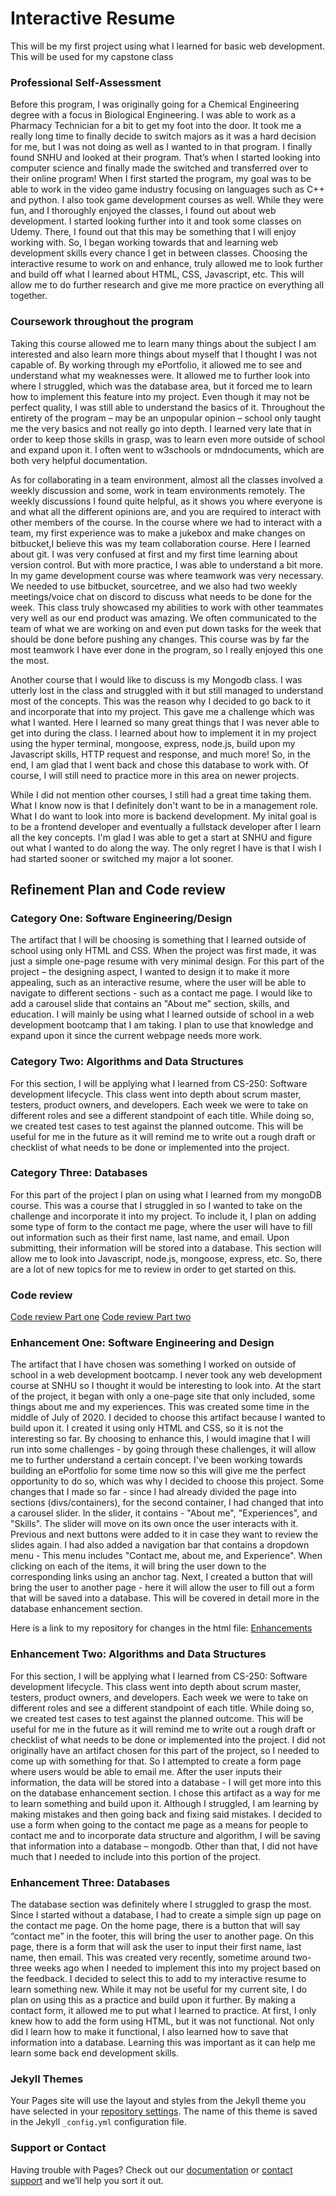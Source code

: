 # Interactive Resume

This will be my first project using what I learned for basic web development. This will be used for my capstone class

### Professional Self-Assessment

Before this program, I was originally going for a Chemical Engineering degree with a focus in Biological Engineering. I was able to work as a Pharmacy Technician for a bit to get my foot into the door. It took me a really long time to finally decide to switch majors as it was a hard decision for me, but I was not doing as well as I wanted to in that program. I finally found SNHU and looked at their program. That’s when I started looking into computer science and finally made the switched and transferred over to their online program! When I first started the program, my goal was to be able to work in the video game industry focusing on languages such as C++ and python. I also took game development courses as well. While they were fun, and I thoroughly enjoyed the classes, I found out about web development. I started looking further into it and took some classes on Udemy. There, I found out that this may be something that I will enjoy working with. So, I began working towards that and learning web development skills every chance I get in between classes. Choosing the interactive resume to work on and enhance, truly allowed me to look further and build off what I learned about HTML, CSS, Javascript, etc. This will allow me to do further research and give me more practice on everything all together. 

### Coursework throughout the program

Taking this course allowed me to learn many things about the subject I am interested and also learn more things about myself that I thought I was not capable of. By working through my ePortfolio, it allowed me to see and understand what my weaknesses were. It allowed me to further look into where I struggled, which was the database area, but it forced me to learn how to implement this feature into my project. Even though it may not be perfect quality, I was still able to understand the basics of it.  Throughout the entirety of the program – may be an unpopular opinion – school only taught me the very basics and not really go into depth. I learned very late that in order to keep those skills in grasp, was to learn even more outside of school and expand upon it. I often went to w3schools or mdndocuments, which are both very helpful documentation. 

As for collaborating in a team environment, almost all the classes involved a weekly discussion and some, work in team environments remotely. The weekly discussions I found quite helpful, as it shows you where everyone is and what all the different opinions are, and you are required to interact with other members of the course. In the course where we had to interact with a team, my first experience was to make a jukebox and make changes on bitbucket,I believe this was my team collaboration course. Here I learned about git. I was very confused at first and my first time learning about version control. But with more practice, I was able to understand a bit more. In my game development course was where teamwork was very necessary. We needed to use bitbucket, sourcetree, and we also had two weekly meetings/voice chat on discord to discuss what needs to be done for the week. This class truly showcased my abilities to work with other teammates very well as our end product was amazing. We often communicated to the team of what we are working on and even put down tasks for the week that should be done before pushing any changes. This course was by far the most teamwork I have ever done in the program, so I really enjoyed this one the most. 

Another course that I would like to discuss is my Mongodb class. I was utterly lost in the class and struggled with it but still managed to understand most of the concepts. This was the reason why I decided to go back to it and incorporate that into my project. This gave me a challenge which was what I wanted. Here I learned so many great things that I was never able to get into during the class. I learned about how to implement it in my project using the hyper terminal, mongoose, express, node.js, build upon my Javascript skills, HTTP request and response, and much more! So, in the end, I am glad that I went back and chose this database to work with. Of course, I will still need to practice more in this area on newer projects.

While I did not mention other courses, I still had a great time taking them. What I know now is that I definitely don't want to be in a management role. What I do want to look into more is backend development. My inital goal is to be a frontend developer and eventually a fullstack developer after I learn all the key concepts. I'm glad I was able to get a start at SNHU and figure out what I wanted to do along the way. The only regret I have is that I wish I had started sooner or switched my major a lot sooner. 



## Refinement Plan and Code review

### Category One: Software Engineering/Design
  The artifact that I will be choosing is something that I learned outside of school using only HTML and CSS. When the project was first made, it was just a simple one-page resume with very minimal design. For this part of the project – the designing aspect, I wanted to design it to make it more appealing, such as an interactive resume, where the user will be able to navigate to different sections - such as a contact me page. I would like to add a carousel slide that contains an "About me" section, skills, and education. I will mainly be using what I learned outside of school in a web development bootcamp that I am taking. I plan to use that knowledge and expand upon it since the current webpage needs more work. 
  
### Category Two: Algorithms and Data Structures
  For this section, I will be applying what I learned from CS-250: Software development lifecycle. This class went into depth about scrum master, testers, product owners, and developers. Each week we were to take on different roles and see a different standpoint of each title. While doing so, we created test cases to test against the planned outcome. This will be useful for me in the future as it will remind me to write out a rough draft or checklist of what needs to be done or implemented into the project.


### Category Three: Databases
  For this part of the project I plan on using what I learned from my mongoDB course. This was a course that I struggled in so I wanted to take on the challenge and incorporate it into my project. To include it, I plan on adding some type of form to the contact me page, where the user will have to fill out information such as their first name, last name, and email. Upon submitting, their information will be stored into a database. This section will allow me to look into Javascript, node.js, mongoose, express, etc. So, there are a lot of new topics for me to review in order to get started on this. 
  
### Code review
[Code review Part one](https://youtu.be/fcPqnjU3qbc)
[Code review Part two](https://youtu.be/bPsA3hCZFos)


### Enhancement One: Software Engineering and Design

  The artifact that I have chosen was something I worked on outside of school in a web development bootcamp. I never took any web development course at SNHU so I thought it would be interesting to look into. At the start of the project, it began with only a one-page site that only included, some things about me and my experiences. This was created some time in the middle of July of 2020. 
I decided to choose this artifact because I wanted to build upon it. I created it using only HTML and CSS, so it is not the interesting so far. By choosing to enhance this, I would imagine that I will run into some challenges - by going through these challenges, it will allow me to further understand a certain concept. I've been working towards building an ePortfolio for some time now so this will give me the perfect opportunity to do so, which was why I decided to choose this project. 
Some changes that I made so far - since I had already divided the page into sections (divs/containers), for the second container, I had changed that into a carousel slider. In the slider, it contains - "About me", "Experiences", and "Skills". The slider will move on its own once the user interacts with it. Previous and next buttons were added to it in case they want to review the slides again. I had also added a navigation bar that contains a dropdown menu - This menu includes "Contact me, about me, and Experience". When clicking on each of the items, it will bring the user down to the corresponding links using an anchor tag. Next, I created a button that will bring the user to another page - here it will allow the user to fill out a form that will be saved into a database. This will be covered in detail more in the database enhancement section. 

Here is a link to my repository for changes in the html file: [Enhancements](index.html)

### Enhancement Two: Algorithms and Data Structures

  For this section, I will be applying what I learned from CS-250: Software development lifecycle. This class went into depth about scrum master, testers, product owners, and developers. Each week we were to take on different roles and see a different standpoint of each title. While doing so, we created test cases to test against the planned outcome. This will be useful for me in the future as it will remind me to write out a rough draft or checklist of what needs to be done or implemented into the project.
I did not originally have an artifact chosen for this part of the project, so I needed to come up with something for that. So I attempted to create a form page where users would be able to email me. After the user inputs their information, the data will be stored into a database - I will get more into this on the database enhancement section. I chose this artifact as a way for me to learn something and build upon it. Although I struggled, I am learning by making mistakes and then going back and fixing said mistakes. I decided to use a form when going to the contact me page as a means for people to contact me and to incorporate data structure and algorithm, I will be saving that information into a database – mongodb. Other than that, I did not have much that I needed to include into this portion of the project.
  
### Enhancement Three: Databases
  The database section was definitely where I struggled to grasp the most. Since I started without a database, I had to create a simple sign up page on the contact me page. On the home page, there is a button that will say “contact me” in the footer, this will bring the user to another page. On this page, there is a form that will ask the user to input their first name, last name, then email. This was created very recently, sometime around two-three weeks ago when I needed to implement this into my project based on the feedback. I decided to select this to add to my interactive resume to learn something new. While it may not be useful for my current site, I do plan on using this as a practice and build upon it further. By making a contact form, it allowed me to put what I learned to practice. At first, I only knew how to add the form using HTML, but it was not functional. Not only did I learn how to make it functional, I also learned how to save that information into a database. Learning this was important as it can help me learn some back end development skills.
  






### Jekyll Themes

Your Pages site will use the layout and styles from the Jekyll theme you have selected in your [repository settings](https://github.com/snhem/CS499Project/settings). The name of this theme is saved in the Jekyll `_config.yml` configuration file.

### Support or Contact

Having trouble with Pages? Check out our [documentation](https://docs.github.com/categories/github-pages-basics/) or [contact support](https://github.com/contact) and we’ll help you sort it out.
